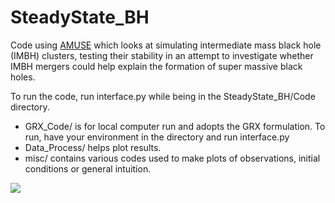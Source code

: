 # SteadyState_BH
Code using [AMUSE](https://amuse.readthedocs.io/en/latest/) which looks at simulating intermediate mass black hole (IMBH) clusters, testing their stability in an attempt to investigate whether IMBH mergers could help explain the formation of super massive black holes.

To run the code, run interface.py while being in the SteadyState_BH/Code directory.

- GRX_Code/ is for local computer run and adopts the GRX formulation. To run, have your environment in the directory and run interface.py
- Data\_Process/ helps plot results.
- misc/ contains various codes used to make plots of observations, initial conditions or general intuition.

![](https://imgur.com/a/gWdje2c)

